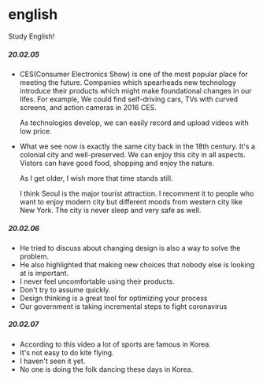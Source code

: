 # english
Study English!


##### 20.02.05
- CES(Consumer Electronics Show) is one of the most popular place for meeting the future.
    Companies which spearheads new technology introduce their products which might make foundational changes in our lifes.
    For example, We could find self-driving cars, TVs with curved screens, and action cameras in 2016 CES.
    
    As technologies develop, we can easily record and upload videos with low price.
    
- What we see now is exactly the same city back in the 18th century.
  It's a colonial city and well-preserved. We can enjoy this city in all aspects.
  Vistors can have good food, shopping and enjoy the nature. 

  As I get older, I wish more that time stands still.

  I think Seoul is the major tourist attraction.
  I recomment it to people who want to enjoy modern city but different moods from western city like New York.
  The city is never sleep and very safe as well.

##### 20.02.06
- He tried to discuss about changing design is also a way to solve the problem.
- He also highlighted that making new choices that nobody else is looking at is important.
- I never feel uncomfortable using their products.
- Don't try to assume quickly.
- Design thinking is a great tool for optimizing your process
- Our government is taking incremental steps to fight coronavirus

##### 20.02.07
- According to this video a lot of sports are famous in Korea.
- It's not easy to do kite flying.
- I haven't seen it yet.
- No one is doing the folk dancing these days in Korea.
